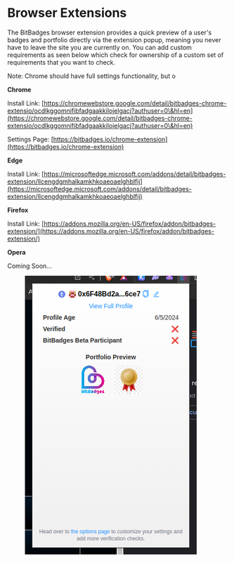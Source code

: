 # Browser Extensions

The BitBadges browser extension provides a quick preview of a user's badges and portfolio directly via the extension popup, meaning you never have to leave the site you are currently on. You can add custom requirements as seen below which check for ownership of a custom set of requirements that you want to check.

Note: Chrome should have full settings functionality, but o



**Chrome**

Install Link: [https://chromewebstore.google.com/detail/bitbadges-chrome-extensio/ocdlkggomnifibfadgaakkilojelgacj?authuser=0\&hl=en](https://chromewebstore.google.com/detail/bitbadges-chrome-extensio/ocdlkggomnifibfadgaakkilojelgacj?authuser=0\&hl=en)

Settings Page: [https://bitbadges.io/chrome-extension](https://bitbadges.io/chrome-extension)

**Edge**

Install Link: [https://microsoftedge.microsoft.com/addons/detail/bitbadges-extension/llcengdgmhalkamkhkoaeoaelghblfij](https://microsoftedge.microsoft.com/addons/detail/bitbadges-extension/llcengdgmhalkamkhkoaeoaelghblfij)

**Firefox**

Install Link: [https://addons.mozilla.org/en-US/firefox/addon/bitbadges-extension/](https://addons.mozilla.org/en-US/firefox/addon/bitbadges-extension/)

**Opera**

Coming Soon...



<figure><img src="../../.gitbook/assets/image (109).png" alt=""><figcaption></figcaption></figure>
